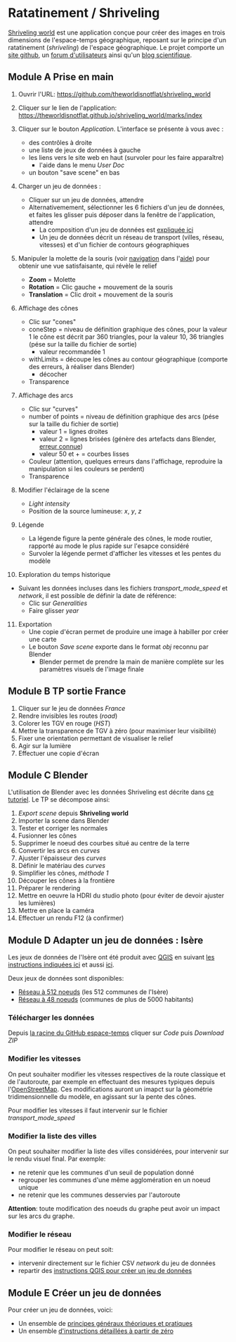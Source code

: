 
# Ratatinement / Shriveling

[Shriveling world](https://theworldisnotflat.github.io/shriveling_world/marks/index) est une application conçue pour créer des images en trois dimensions de l'espace-temps géographique, reposant sur le principe d'un ratatinement (*shriveling*) de l'espace géographique. Le projet comporte un [site github](https://github.com/theworldisnotflat/shriveling_world), un [forum d'utilisateurs](https://github.com/theworldisnotflat/shriveling_world/discussions) ainsi qu'un [blog scientifique](https://timespace.hypotheses.org/).

## Module A Prise en main

1. Ouvrir l'URL: https://github.com/theworldisnotflat/shriveling_world
2. Cliquer sur le lien de l'application: https://theworldisnotflat.github.io/shriveling_world/marks/index
3. Cliquer sur le bouton *Application*. L'interface se présente à vous avec :
   * des contrôles à droite
   * une liste de jeux de données à gauche
   * les liens vers le site web en haut (survoler pour les faire apparaître)
     * l'aide dans le menu *User Doc*
   * un bouton "save scene" en bas

4. Charger un jeu de données :
   * Cliquer sur un jeu de données, attendre
   * Alternativemement, sélectionner les 6 fichiers d'un jeu de données, et faites les glisser puis déposer dans la fenêtre de l'application, attendre
     * La composition d'un jeu de données est [expliquée ici](https://theworldisnotflat.github.io/shriveling_world/marks/usrdoc/create_dataset)
     * Un jeu de données décrit un réseau de transport (villes, réseau, vitesses) et d'un fichier de contours géographiques

5. Manipuler la molette de la souris (voir [navigation](https://theworldisnotflat.github.io/shriveling_world/marks/usrdoc/basic_usage_tutorial/#navigation) dans l'[aide](https://theworldisnotflat.github.io/shriveling_world/marks/usrdoc/basic_usage_tutorial/)) pour obtenir une vue satisfaisante, qui révèle le relief
   * **Zoom** = Molette
   * **Rotation** = Clic gauche + mouvement de la souris
   * **Translation** = Clic droit + mouvement de la souris

6. Affichage des cônes
   * Clic sur "cones"
   * coneStep = niveau de définition graphique des cônes, pour la valeur 1 le cône est décrit par 360 triangles, pour la valeur 10, 36 triangles (pése sur la taille du fichier de sortie)
     * valeur recommandée 1
   * withLimits = découpe les cônes au contour géographique (comporte des erreurs, à réaliser dans Blender)
     * décocher
   * Transparence

7. Affichage des arcs
   * Clic sur "curves"
   * number of points = niveau de définition graphique des arcs (pése sur la taille du fichier de sortie)
      * valeur 1 = lignes droites
      * valeur 2 = lignes brisées (génère des artefacts dans Blender, [erreur connue](https://github.com/theworldisnotflat/shriveling_world/issues/159))
      * valeur 50 et + = courbes lisses
   * Couleur (attention, quelques erreurs dans l'affichage, reproduire la manipulation si les couleurs se perdent)
   * Transparence

8. Modifier l'éclairage de la scene
   * *Light intensity*
   * Position de la source lumineuse: *x*, *y*, *z*
9. Légende
   * La légende figure la pente générale des cônes, le mode routier, rapporté au mode le plus rapide sur l'esapce considéré
   * Survoler la légende permet d'afficher les vitesses et les pentes du modèle

10. Exploration du temps historique
   * Suivant les données incluses dans les fichiers *transport_mode_speed* et *network*, il est possible de définir la date de référence:
     * Clic sur *Generalities*
     * Faire glisser *year*

11. Exportation
    * Une copie d'écran permet de produire une image à habiller por créer une carte
    * Le bouton *Save scene* exporte dans le format *obj* reconnu par Blender
      * Blender permet de prendre la main de manière complète sur les paramètres visuels de l'image finale

## Module B TP sortie France

1. Cliquer sur le jeu de données *France*
2. Rendre invisibles les routes (*road*)
3. Colorer les TGV en rouge (*HST*)
4. Mettre la transparence de TGV à zéro (pour maximiser leur visibilité)
5. Fixer une orientation permettant de visualiser le relief
6. Agir sur la lumière
7. Effectuer une copie d'écran

## Module C Blender

L'utilisation de Blender avec les données Shriveling est décrite dans [ce tutoriel](https://theworldisnotflat.github.io/shriveling_world/marks/usrdoc/blender_tutorial). Le TP se décompose ainsi:
1. _Export scene_ depuis __Shriveling world__
2. Importer la scene dans Blender
3. Tester et corriger les normales
4. Fusionner les cônes
5. Supprimer le noeud des courbes situé au centre de la terre
6. Convertir les arcs en _curves_
7. Ajuster l'épaisseur des _curves_
8. Définir le matériau des _curves_
9. Simplifier les cônes, _méthode 1_
10. Découper les cônes à la frontière
11. Préparer le rendering
12. Mettre en oeuvre la HDRI du studio photo (pour éviter de devoir ajuster les lumières)
13. Mettre en place la caméra
14. Effectuer un rendu F12 (à confirmer)

## Module D Adapter un jeu de données : Isère

Les jeux de données de l'Isère ont été produit avec [QGIS](https://www.qgis.org/fr/site/) en suivant [les instructions indiquées ici](https://github.com/theworldisnotflat/shriveling_world/blob/master/markdown/usrdoc/create_dataset_from_scratch.md) et aussi [ici](https://theworldisnotflat.github.io/shriveling_world/marks/usrdoc/create_dataset).

Deux jeux de données sont disponibles:
* [Réseau à 512 noeuds](https://github.com/transcarto/espace-temps/tree/main/Shriveling/38) (les 512 communes de l'Isère)
* [Réseau à 48 noeuds](https://github.com/transcarto/espace-temps/tree/main/Shriveling/38_sup5000) (communes de plus de 5000 habitants)

### Télécharger les données

Depuis [la racine du GitHub espace-temps](https://github.com/transcarto/espace-temps) cliquer sur _Code_ puis _Download ZIP_

### Modifier les vitesses

On peut souhaiter modifier les vitesses respectives de la route classique et de l'autoroute, par exemple en effectuant des mesures typiques depuis l'[OpenStreetMap](https://www.openstreetmap.org/directions). Ces modifications auront un imapct sur la géométrie tridimensionnelle du modèle, en agissant sur la pente des cônes.

Pour modifier les vitesses il faut intervenir sur le fichier _transport_mode_speed_

### Modifier la liste des villes

On peut souhaiter modifier la liste des villes considérées, pour intervenir sur le rendu visuel final.
Par exemple: 
* ne retenir que les communes d'un seuil de population donné
* regrouper les communes d'une même agglomération en un noeud unique
* ne retenir que les communes desservies par l'autoroute

__Attention__: toute modification des noeuds du graphe peut avoir un impact sur les arcs du graphe.

### Modifier le réseau

Pour modifier le réseau on peut soit:
* intervenir directement sur le fichier CSV _network_ du jeu de données
* repartir des [instructions QGIS pour créer un jeu de données](https://github.com/theworldisnotflat/shriveling_world/blob/master/markdown/usrdoc/create_dataset_from_scratch.md)

## Module E Créer un jeu de données

Pour créer un jeu de données, voici:

* Un ensemble de [principes généraux théoriques et pratiques](https://theworldisnotflat.github.io/shriveling_world/marks/usrdoc/create_dataset)
* Un ensemble [d'instructions détaillées à partir de zéro](https://github.com/theworldisnotflat/shriveling_world/blob/master/markdown/usrdoc/create_dataset_from_scratch.md)
